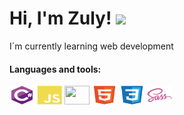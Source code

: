 <h1> Hi, I'm Zuly! <img src="https://media.giphy.com/media/mGcNjsfWAjY5AEZNw6/giphy.gif" width="50"></h1>

<p>I´m currently learning web development</p>

<h4>Languages and tools:</h4>
<div style="display: inline_block">
 <img align="center" alt="Rafa-Csharp" height="30" width="40" src="https://raw.githubusercontent.com/devicons/devicon/master/icons/csharp/csharp-original.svg">
 <img align="center" height="30" width="40" src="https://raw.githubusercontent.com/devicons/devicon/master/icons/javascript/javascript-plain.svg">
 <img align="center" height="30" width="40" src="https://cdn.jsdelivr.net/gh/devicons/devicon/icons/angularjs/angularjs-original.svg">
 <!--<img align="center" height="30" width="40" src="https://raw.githubusercontent.com/devicons/devicon/master/icons/nodejs/nodejs-original.svg">-->
 <img align="center" height="30" width="40" src="https://raw.githubusercontent.com/devicons/devicon/master/icons/html5/html5-original.svg">
 <img align="center" height="30" width="40" src="https://raw.githubusercontent.com/devicons/devicon/master/icons/css3/css3-original.svg">
 <img align="center" height="30" width="40" src="https://raw.githubusercontent.com/devicons/devicon/master/icons/sass/sass-original.svg">
</div>





